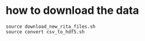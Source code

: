 # how to download the data
```
source download_new_rita_files.sh  
source convert csv_to_hdf5.sh
```
